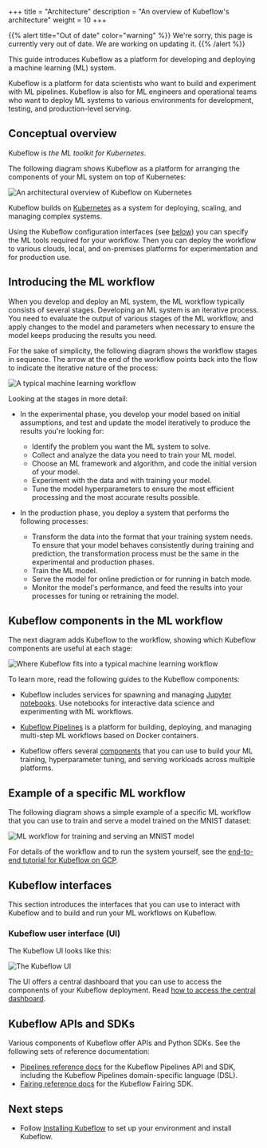 +++
title = "Architecture"
description = "An overview of Kubeflow's architecture"
weight = 10
+++

{{% alert title="Out of date" color="warning" %}}
We're sorry, this page is currently very out of date. We are working on updating it.
{{% /alert %}}

<!--
Note for authors: The source of the diagrams is held in Google Slides decks,
in the "Doc diagrams" folder in the public Kubeflow shared drive.
-->

This guide introduces Kubeflow as a platform for developing and deploying a
machine learning (ML) system.

Kubeflow is a platform for data scientists who want to build and experiment with
ML pipelines. Kubeflow is also for ML engineers and operational teams who want
to deploy ML systems to various environments for development, testing, and
production-level serving.

## Conceptual overview

Kubeflow is *the ML toolkit for Kubernetes*.

The following diagram shows Kubeflow as a platform for arranging the
components of your ML system on top of Kubernetes:

<img src="/docs/images/kubeflow-overview-platform-diagram.svg" 
  alt="An architectural overview of Kubeflow on Kubernetes"
  class="mt-3 mb-3 border border-info rounded">

Kubeflow builds on [Kubernetes](https://kubernetes.io/) as a system for 
deploying, scaling, and managing complex systems.

Using the Kubeflow configuration interfaces (see [below](#interfaces)) you can
specify the ML tools required for your workflow. Then you can deploy the 
workflow to various clouds, local, and on-premises platforms for experimentation and 
for production use.

## Introducing the ML workflow

When you develop and deploy an ML system, the ML workflow typically consists of 
several stages. Developing an ML system is an iterative process. 
You need to evaluate the output of various stages of the ML workflow, and apply
changes to the model and parameters when necessary to ensure the model keeps 
producing the results you need.

For the sake of simplicity, the following diagram
shows the workflow stages in sequence. The arrow at the end of the workflow
points back into the flow to indicate the iterative nature of the process:

<img src="/docs/images/kubeflow-overview-workflow-diagram-1.svg" 
  alt="A typical machine learning workflow"
  class="mt-3 mb-3 border border-info rounded">

Looking at the stages in more detail:

* In the experimental phase, you develop your model based on initial
  assumptions, and test and update the model iteratively to produce the
  results you're looking for:

  * Identify the problem you want the ML system to solve.
  * Collect and analyze the data you need to train your ML model.
  * Choose an ML framework and algorithm, and code the initial version of your 
    model.
  * Experiment with the data and with training your model.
  * Tune the model hyperparameters to ensure the most efficient processing and the
    most accurate results possible.

* In the production phase, you deploy a system that performs the following 
  processes:

  * Transform the data into the format that your training system needs.
    To ensure that your model behaves consistently during training and 
    prediction, the transformation process must be the same in the experimental 
    and production phases.
  * Train the ML model.
  * Serve the model for online prediction or for running in batch mode.
  * Monitor the model's performance, and feed the results into your processes
    for tuning or retraining the model.

## Kubeflow components in the ML workflow

The next diagram adds Kubeflow to the workflow, showing which Kubeflow
components are useful at each stage:

<img src="/docs/images/kubeflow-overview-workflow-diagram-2.svg" 
  alt="Where Kubeflow fits into a typical machine learning workflow"
  class="mt-3 mb-3 border border-info rounded">

To learn more, read the following guides to the Kubeflow components:

* Kubeflow includes services for spawning and managing 
  [Jupyter notebooks](/docs/components/notebooks/). Use notebooks for interactive data 
  science and experimenting with ML workflows.

* [Kubeflow Pipelines](/docs/components/pipelines/) is a platform for 
  building, deploying, and managing multi-step ML workflows based on Docker 
  containers.

* Kubeflow offers several [components](/docs/components/) that you can use
  to build your ML training, hyperparameter tuning, and serving workloads across
  multiple platforms.

## Example of a specific ML workflow

The following diagram shows a simple example of a specific ML workflow that you
can use to train and serve a model trained on the MNIST dataset:

<img src="/docs/images/kubeflow-gcp-e2e-tutorial-simplified.svg" 
  alt="ML workflow for training and serving an MNIST model"
  class="mt-3 mb-3 border border-info rounded">

For details of the workflow and to run the system yourself, see the 
[end-to-end tutorial for Kubeflow on GCP](https://github.com/kubeflow/examples/tree/master/mnist#mnist-on-kubeflow-on-gcp).

<a id="interfaces"></a>
## Kubeflow interfaces

This section introduces the interfaces that you can use to interact with
Kubeflow and to build and run your ML workflows on Kubeflow.

### Kubeflow user interface (UI) 

The Kubeflow UI looks like this:

<img src="/docs/images/central-ui.png" 
  alt="The Kubeflow UI"
  class="mt-3 mb-3 border border-info rounded">

The UI offers a central dashboard that you can use to access the components
of your Kubeflow deployment. Read 
[how to access the central dashboard](/docs/components/central-dash/overview/).

## Kubeflow APIs and SDKs

Various components of Kubeflow offer APIs and Python SDKs. See the following
sets of reference documentation:

* [Pipelines reference docs](/docs/components/pipelines/reference/) for the Kubeflow
  Pipelines API and SDK, including the Kubeflow Pipelines domain-specific
  language (DSL).
* [Fairing reference docs](/docs/external-add-ons/fairing/reference/) for the Kubeflow Fairing
  SDK.

## Next steps

* Follow [Installing Kubeflow](/docs/started/installing-kubeflow/) to set up your environment and install Kubeflow.
